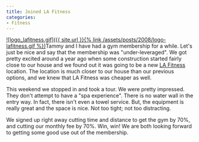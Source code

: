 ```yaml
---
title: Joined LA Fitness
categories:
- Fitness
---
```


[![logo_lafitness.gif]({{ site.url }}{% link /assets/posts/2008/logo-lafitness.gif %})](http://www.lafitness.com/)Tammy and I have had a gym membership for a while. Let's just be nice and say that the membership was "under-leveraged". We got pretty excited around a year ago when some construction started fairly close to our house and we found out it was going to be a new [LA Fitness](http://www.lafitness.com/) location. The location is much closer to our house than our previous options, and we knew that LA Fitness was cheaper as well.

This weekend we stopped in and took a tour. We were pretty impressed. They don't attempt to have a "spa experience". There is no water wall in the entry way. In fact, there isn't even a towel service. But, the equipment is really great and the space is nice. Not too tight; not too distracting.

We signed up right away cutting time and distance to get the gym by 70%, and cutting our monthly fee by 70%. Win, win! We are both looking forward to getting some good use out of the membership.
